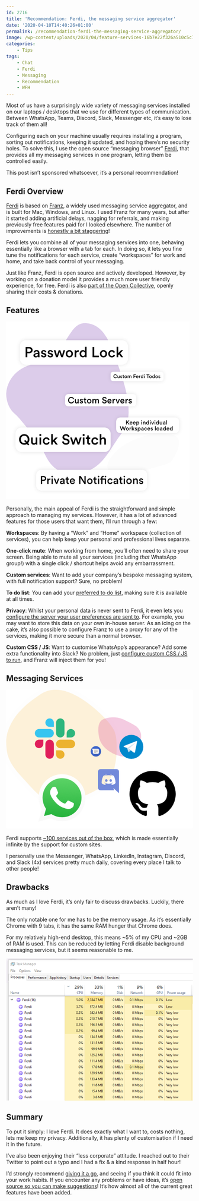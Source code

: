 ```yaml
---
id: 2716
title: 'Recommendation: Ferdi, the messaging service aggregator'
date: '2020-04-10T14:40:26+01:00'
permalink: /recommendation-ferdi-the-messaging-service-aggregator/
image: /wp-content/uploads/2020/04/feature-services-16b7e22f326a510c5c78b9b8c177386d.png
categories:
    - Tips
tags:
    - Chat
    - Ferdi
    - Messaging
    - Recommendation
    - WFH
---
```


Most of us have a surprisingly wide variety of messaging services installed on our laptops / desktops that we use for different types of communication. Between WhatsApp, Teams, Discord, Slack, Messenger etc, it’s easy to lose track of them all!

Configuring each on your machine usually requires installing a program, sorting out notifications, keeping it updated, and hoping there’s no security holes. To solve this, I use the open source “messaging browser” [Ferdi](https://getferdi.com/), that provides all my messaging services in one program, letting them be controlled easily.

This post isn’t sponsored whatsoever, it’s a personal recommendation!

## Ferdi Overview

[Ferdi](https://getferdi.com/) is based on [Franz](https://meetfranz.com/changelog), a widely used messaging service aggregator, and is built for Mac, Windows, and Linux. I used Franz for many years, but after it started adding artificial delays, nagging for referrals, and making previously free features paid for I looked elsewhere. The number of improvements is [honestly a bit staggering](https://i.imgur.com/8LnQlT4.png)!

Ferdi lets you combine all of your messaging services into one, behaving essentially like a browser with a tab for each. In doing so, it lets you fine tune the notifications for each service, create “workspaces” for work and home, and take back control of your messaging.

Just like Franz, Ferdi is open source and actively developed. However, by working on a donation model it provides a much more user friendly experience, for free. Ferdi is also [part of the Open Collective](https://opencollective.com/getferdi#section-budget), openly sharing their costs &amp; donations.

## Features
[![](/wp-content/uploads/2020/04/feature-more-7eb58f3387e6287ed50def73d5960fb1.png)](/wp-content/uploads/2020/04/feature-more-7eb58f3387e6287ed50def73d5960fb1.png)

Personally, the main appeal of Ferdi is the straightforward and simple approach to managing my services. However, it has a lot of advanced features for those users that want them, I’ll run through a few:

**Workspaces**: By having a “Work” and “Home” workspace (collection of services), you can help keep your personal and professional lives separate.

**One-click mute**: When working from home, you’ll often need to share your screen. Being able to mute all your services (including *that* WhatsApp group!) with a single click / shortcut helps avoid any embarrassment.

**Custom services**: Want to add your company’s bespoke messaging system, with full notification support? Sure, no problem!

**To do list**: You can add your [preferred to do list](https://github.com/getferdi/ferdi/wiki/Custom-Todo), making sure it is available at all times.

**Privacy**: Whilst your personal data is never sent to Ferdi, it even lets you [configure the server your user preferences are sent to](https://github.com/getferdi/ferdi/wiki/Custom-Server). For example, you may want to store this data on your own in-house server. As an icing on the cake, it’s also possible to configure Franz to use a proxy for any of the services, making it more secure than a normal browser.

**Custom CSS / JS**: Want to customise WhatsApp’s appearance? Add some extra functionality into Slack? No problem, just [configure custom CSS / JS to run](https://github.com/getferdi/ferdi/wiki/Using-user.css-and-user.js), and Franz will inject them for you!

## Messaging Services
[![](/wp-content/uploads/2020/04/feature-services-16b7e22f326a510c5c78b9b8c177386d-1.png)](/wp-content/uploads/2020/04/feature-services-16b7e22f326a510c5c78b9b8c177386d-1.png)

Ferdi supports [~100 services out of the box](https://getferdi.com/services/), which is made essentially infinite by the support for custom sites.

I personally use the Messenger, WhatsApp, LinkedIn, Instagram, Discord, and Slack (4x) services pretty much daily, covering every place I talk to other people!

## Drawbacks

As much as I love Ferdi, it’s only fair to discuss drawbacks. Luckily, there aren’t many!

The only notable one for me has to be the memory usage. As it’s essentially Chrome with 9 tabs, it has the same RAM hunger that Chrome does.

For my relatively high-end desktop, this means \~5% of my CPU and \~2GB of RAM is used. This can be reduced by letting Ferdi disable background messaging services, but it seems reasonable to me.

[![](/wp-content/uploads/2020/04/jR0U7Gz.png)](/wp-content/uploads/2020/04/jR0U7Gz.png)

## Summary

To put it simply: I love Ferdi. It does exactly what I want to, costs nothing, lets me keep my privacy. Additionally, it has plenty of customisation if I need it in the future.

I’ve also been enjoying their “less corporate” attitude. I reached out to their Twitter to point out a typo and I had a fix &amp; a kind response in half hour!

I’d strongly recommend [giving it a go](https://getferdi.com/), and seeing if you think it could fit into your work habits. If you encounter any problems or have ideas, it’s [open source so you can make suggestions](https://github.com/getferdi/ferdi/issues)! It’s how almost all of the current great features have been added.